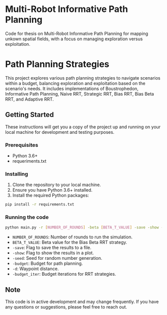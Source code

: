 # Multi-Robot Informative Path Planning
 Code for thesis on Multi-Robot Informative Path Planning for mapping unkown spatial fields, with a focus on managing exploration versus exploitation.


# Path Planning Strategies

This project explores various path planning strategies to navigate scenarios within a budget, balancing exploration and exploitation based on the scenario's needs. It includes implementations of Boustrophedon, Informative Path Planning, Naive RRT, Strategic RRT, Bias RRT, Bias Beta RRT, and Adaptive RRT.

## Getting Started

These instructions will get you a copy of the project up and running on your local machine for development and testing purposes.

### Prerequisites

- Python 3.6+
- requeriments.txt

### Installing

1. Clone the repository to your local machine.
2. Ensure you have Python 3.6+ installed.
3. Install the required Python packages:

```bash
pip install -r requirements.txt
```

### Running the code

```bash
python main.py -r [NUMBER_OF_ROUNDS] -beta [BETA_T_VALUE] -save -show -seed [SEED] -budget [BUDGET] -d [WAYPOINT_DISTANCE] -budget-iter [BUDGET_ITER]
```

- `NUMBER_OF_ROUNDS`: Number of rounds to run the simulation.
- `BETA_T_VALUE`: Beta value for the Bias Beta RRT strategy.
- `-save`: Flag to save the results to a file.
- `-show`: Flag to show the results in a plot.
- `-seed`: Seed for random number generation.
- `-budget`: Budget for path planning.
- `-d`: Waypoint distance.
- `-budget_iter`: Budget iterations for RRT strategies.

## Note

This code is in active development and may change frequently. If you have any questions or suggestions, please feel free to reach out.




